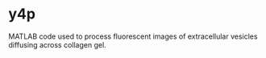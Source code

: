 # y4p
MATLAB code used to process fluorescent images of extracellular vesicles diffusing across collagen gel.
